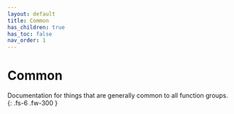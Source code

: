 ```yaml
---
layout: default
title: Common
has_children: true
has_toc: false
nav_order: 1
---
```


# Common

Documentation for things that are generally common to all function groups.
{: .fs-6 .fw-300 }